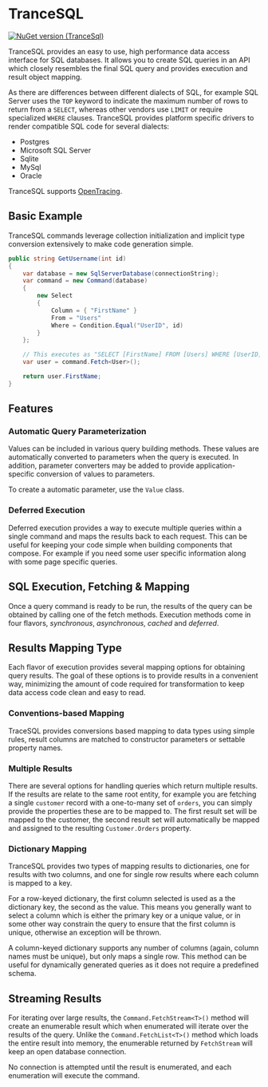 ﻿
# TranceSQL

[![NuGet version (TranceSql)](https://img.shields.io/nuget/v/TranceSql.svg?style=flat-square)](https://www.nuget.org/packages/TranceSql/)

TranceSQL provides an easy to use, high performance data access interface for SQL databases. It
allows you to create SQL queries in an API which closely resembles the final SQL query and provides
execution and result object mapping.

As there are differences between different dialects of SQL, for example SQL Server uses the `TOP`
keyword to indicate the maximum number of rows to return from a `SELECT`, whereas other vendors
use `LIMIT` or require specialized `WHERE` clauses. TranceSQL provides platform specific drivers
to render compatible SQL code for several dialects:

 - Postgres
 - Microsoft SQL Server
 - Sqlite
 - MySql
 - Oracle

 TranceSQL supports [OpenTracing].

 [OpenTracing]: https://opentracing.io/

## Basic Example

TranceSQL commands leverage collection initialization and implicit type conversion extensively to make code
generation simple.

```csharp
public string GetUsername(int id)
{
	var database = new SqlServerDatabase(connectionString);
	var command = new Command(database)
	{
		new Select
		{
			Column = { "FirstName" }
			From = "Users"
			Where = Condition.Equal("UserID", id)
		}
	};

	// This executes as "SELECT [FirstName] FROM [Users] WHERE [UserID] = @P1"
	var user = command.Fetch<User>();

	return user.FirstName;
}
```

## Features

### Automatic Query Parameterization

Values can be included in various query building methods. These values are automatically converted to parameters
when the query is executed. In addition, parameter converters may be added to provide application-specific conversion
of values to parameters.

To create a automatic parameter, use the `Value` class.


### Deferred Execution

Deferred execution provides a way to execute multiple queries within a single command and maps the results back to each request.
This can be useful for keeping your code simple when building components that compose. For example if you need some user specific
information along with some page specific queries. 



## SQL Execution, Fetching & Mapping

Once a query command is ready to be run, the results of the query can be obtained by calling one of the fetch methods. Execution
methods come in four flavors, _synchronous_, _asynchronous_, _cached_ and _deferred_.

## Results Mapping Type

Each flavor of execution provides several mapping options for obtaining query results. The goal of these options is to provide
results in a convenient way, minimizing the amount of code required for transformation to keep data access code clean and easy
to read.

### Conventions-based Mapping

TraceSQL provides conversions based mapping to data types using simple rules, result columns are matched to constructor parameters
or settable property names.

### Multiple Results

There are several options for handling queries which return multiple results. If the results are relate to the same root entity,
for example you are fetching a single `customer` record with a one-to-many set of `orders`, you can simply provide the properties
these are to be mapped to. The first result set will be mapped to the customer, the second result set will automatically be mapped
and assigned to the resulting `Customer.Orders` property.

### Dictionary Mapping

TranceSQL provides two types of mapping results to dictionaries, one for results with two columns, and one for single row
results where each column is mapped to a key.

For a row-keyed dictionary, the first column selected is used as a the dictionary key, the second as the value. This means you
generally want to select a column which is either the primary key or a unique value, or in some other way constrain the query to
ensure that the first column is unique, otherwise an exception will be thrown.

A column-keyed dictionary supports any number of columns (again, column names must be unique), but only maps a single row. This
method can be useful for dynamically generated queries as it does not require a predefined schema.

## Streaming Results

For iterating over large results, the `Command.FetchStream<T>()` method will create an enumerable result
which when enumerated will iterate over the results of the query. Unlike the `Command.FetchList<T>()`
method which loads the entire result into memory, the enumerable returned by `FetchStream` will keep an
open database connection.

No connection is attempted until the result is enumerated, and each enumeration will execute the command.


